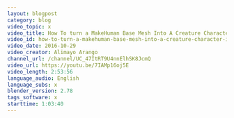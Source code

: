 ```yaml
---
layout: blogpost
category: blog
video_topic: x
video_title: How To turn a MakeHuman Base Mesh Into A Creature Character In Blender 2.78a
video_id: how-to-turn-a-makehuman-base-mesh-into-a-creature-character-in-blender-278a
video_date: 2016-10-29
video_creator: Alimayo Arango
channel_url: /channel/UC_47ItRT9U4nnElhSK8JcmQ
video_url: https://youtu.be/7IAMp16oj5E
video_length: 2:53:56
language_audio: English
language_subs: x
blender_version: 2.78
tags_software: x
starttime: 1:03:40
---
```

